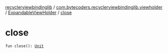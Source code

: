 [recyclerviewbindinglib](../../index.md) / [com.bytecoders.recyclerviewbindinglib.viewholder](../index.md) / [ExpandableViewHolder](index.md) / [close](./close.md)

# close

`fun close(): `[`Unit`](https://kotlinlang.org/api/latest/jvm/stdlib/kotlin/-unit/index.html)